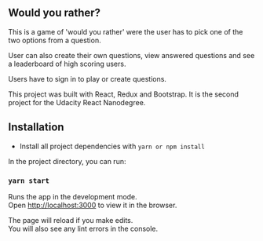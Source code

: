 ## Would you rather?

This is a game of 'would you rather' were the user has to pick one of the two options from a question.

User can also create their own questions, view answered questions and see a leaderboard of high scoring users.

Users have to sign in to play or create questions.

This project was built with React, Redux and Bootstrap. It is the second project for the Udacity React Nanodegree.

## Installation

- Install all project dependencies with `yarn or npm install`

In the project directory, you can run:

### `yarn start`

Runs the app in the development mode.\
Open [http://localhost:3000](http://localhost:3000) to view it in the browser.

The page will reload if you make edits.\
You will also see any lint errors in the console.
